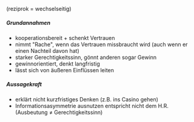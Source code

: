 (reziprok = wechselseitig)

##### Grundannahmen
- kooperationsbereit + schenkt Vertrauen
- nimmt "Rache", wenn das Vertrauen missbraucht wird (auch wenn er einen Nachteil davon hat)
- starker Gerechtigkeitssinn, gönnt anderen sogar Gewinn
- gewinnorientiert, denkt langfristig
- lässt sich von äußeren Einflüssen leiten


##### Aussagekraft
- erklärt nicht kurzfristiges Denken (z.B. ins Casino gehen)
- Informationsasymmetrie ausnutzen entspricht nicht dem H.R. (Ausbeutung ≠ Gerechtigkeitssinn)